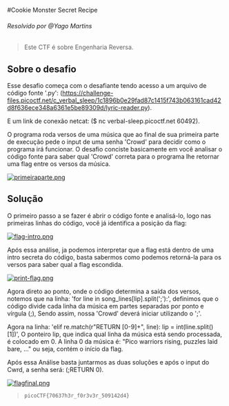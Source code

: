 #Cookie Monster Secret Recipe
###### Resolvido por @Yago Martins
> Este CTF é sobre Engenharia Reversa.
## Sobre o desafio
Esse desafio começa com o desafiante tendo acesso a um arquivo de código fonte '.py': (https://challenge-files.picoctf.net/c_verbal_sleep/1c1896b0e29fad87c1415f743b063161cad42d8f636ece348a6361e5be89309d/lyric-reader.py). 

E um link de conexão netcat: ($ nc verbal-sleep.picoctf.net 60492).

O programa roda versos de uma música que ao final de sua primeira parte de execução pede o input de uma senha 'Crowd' para decidir como o programa irá funcionar. O desafio conciste basicamente em você analisar o código fonte para saber qual 'Crowd' correta para o programa lhe retornar uma flag entre os versos da música.

[![primeiraparte.png](https://i.postimg.cc/Tw7SVHk7/primeiraparte.png)](https://postimg.cc/WFZXjScg)

## Solução
O primeiro passo a se fazer é abrir o código fonte e analisá-lo, logo nas primeiras linhas do código, você já identifica a posição da flag:

[![flag-intro.png](https://i.postimg.cc/3RkMcTD5/flag-intro.png)](https://postimg.cc/S2btnHrD)

Após essa análise, ja podemos interpretar que a flag está dentro de uma intro secreta do código, basta sabermos como podemos retorná-la para os versos para saber qual a flag escondida.

[![print-flag.png](https://i.postimg.cc/GmmXQjy6/print-flag.png)](https://postimg.cc/ZCXPYpjL)

Agora direto ao ponto, onde o código determina a saída dos versos, notemos que na linha: 'for line in song_lines[lip].split(';'):', definimos que o código divide cada linha da música em partes separadas por ponto e vírgula (;), Sendo assim, nossa 'Crowd' deverá iniciar utilizando o ';'.

Agora na linha: 'elif re.match(r"RETURN [0-9]+", line): lip = int(line.split()[1])', O ponteiro lip, que indica qual linha da música está sendo processada, é colocado em 0. A linha 0 da música é: "Pico warriors rising, puzzles laid bare, ..." ou seja, contém o início da flag.

Após essa Análise basta juntarmos as duas soluções e após o input do Cwrd, a senha será: (;RETURN 0).

[![flagfinal.png](https://i.postimg.cc/mrNhg7d2/flagfinal.png)](https://postimg.cc/VSvz70Q3)



>`picoCTF{70637h3r_f0r3v3r_509142d4}`
 

